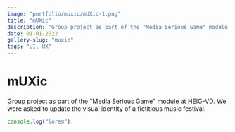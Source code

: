 ```yaml
---
image: "portfolio/muxic/mUXic-1.png"
title: "mUXic"
description: 'Group project as part of the "Media Serious Game" module at HEIG-VD.'
date: 01-01-2022
gallery-slug: "muxic"
tags: "UI, UX"
---
```


# mUXic

Group project as part of the "Media Serious Game" module at HEIG-VD. We were asked to update the visual identity of a fictitious music festival.

```js
console.log("lorem");
```
